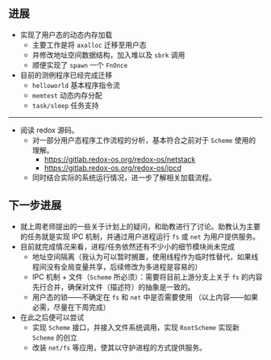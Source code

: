 ## 进展

+ 实现了用户态的动态内存加载
  - 主要工作是将 `axalloc` 迁移至用户态
  - 并修改地址空间数据结构，加入堆以及 `sbrk` 调用
  - 顺便实现了 `spawn` 一个 `FnOnce`
+ 目前的测例程序已经完成迁移
  - `helloworld` 基本程序指令流
  - `memtest` 动态内存分配
  - `task/sleep` 任务支持

---
  
+ 阅读 redox 源码。
  - 对一部分用户态程序工作流程的分析，基本符合之前对于 `Scheme` 使用的理解。
    + https://gitlab.redox-os.org/redox-os/netstack
    + https://gitlab.redox-os.org/redox-os/ipcd
  - 同时结合实际的系统运行情况，进一步了解相关加载流程。
  
## 下一步进展

+ 就上周老师提出的一些关于计划上的疑问，和助教进行了讨论。助教认为主要的任务就是实现 IPC 机制，并通过用户进程运行 `fs` 或 `net` 为用户提供服务。
+ 目前就完成情况来看，进程/任务依然还有不少小的细节模块尚未完成
  - 地址空间隔离（我认为可以暂时搁置，使用线程作为临时性替代，如果线程间没有全局变量共享，后续修改为多进程是容易的）
  - IPC 机制 + 文件（`Scheme` 所必须）：需要将目前上游分支上关于 `fs` 的内容先行合并，确保对文件（描述符）的抽象是一致的。
  - 用户态的锁——不确定在 `fs` 和 `net` 中是否需要使用
  （以上内容——如果必需，尽量在下周完成）
+ 在此之后便可以尝试
  - 实现 `Scheme` 接口，并接入文件系统调用，实现 `RootScheme` 实现新 `Scheme` 的创立
  - 改装 `net/fs` 等应用，使其以守护进程的方式提供服务。

